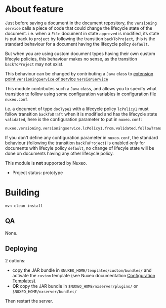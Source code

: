 # About feature

Just before saving a document in the document repository, the `versioning service` calls a piece of code that could change the lifecycle state of the document. i.e. when a `File` document in state `approved` is modified, its state is put back to `project` by following the transition `backToProject`, this is the standard behaviour for a document having the lifecycle policy `default`.

But when you are using custom document types having their own custom lifecyle policies, this behaviour makes no sense, as the transition `backToProject` may not exist.

This behaviour can be changed by contributing a `Java` class to [extension point `versioningService` of service `VersionService`](http://explorer.nuxeo.com/nuxeo/site/distribution/Nuxeo%20Platform-6.0/viewExtensionPoint/org.nuxeo.ecm.core.versioning.VersioningService--versioningService)

This module contributes such a `Java` class, and allows you to specify what transition to follow using some configuration variables in configuration file `nuxeo.conf`.

i.e. a document of type `docType1` with a lifecycle policy `lcPolicy1` must follow transition `backToDraft` when it is modified and has the lifecycle state `validated`, here is the configuration parameter to put in `nuxeo.conf`:

```
nuxeo.versioning.versioningservice.lcPolicy1.from.validated.followTransition=backToDraft
```

If you don't define any configuration parameter in `nuxeo.conf`, the standard behaviour (following the transition `backToProject`) is enabled *only* for documents with lifecyle policy `default`, no change of lifecyle state will be done on documents having any other lifecycle policy.

This module is **not** supported by Nuxeo.

* Project status: prototype
 
# Building
 
```
mvn clean install
```

## QA
  
None.
 
## Deploying

2 options:

- copy the JAR bundle in `$NUXEO_HOME/templates/custom/bundles/` and activate the `custom` template (see Nuxeo documentation [Configuration Templates](https://doc.nuxeo.com/display/ADMINDOC/Configuration+Templates)).
- **OR** copy the JAR bundle in `$NUXEO_HOME/nxserver/plugins/` or `$NUXEO_HOME/nxserver/bundles/`

Then restart the server.

